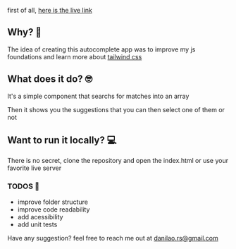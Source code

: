 first of all, [here is the live link](https://poetic-fairy-53495c.netlify.app/) 

## Why? 🤔
The idea of creating this autocomplete app was to improve my js foundations and learn more about [tailwind css](https://tailwindcss.com/)

## What does it do? 🤓
It's a simple component that searchs for matches into an array

Then it shows you the suggestions that you can then select one of them or not

## Want to run it locally? 💻
There is no secret, clone the repository and open the index.html or use your favorite live server

### TODOS 📝
- improve folder structure
- improve code readability
- add acessibility
- add unit tests

Have any suggestion? feel free to reach me out at [danilao.rs@gmail.com](mailto:danilao.rs@gmail.com)

